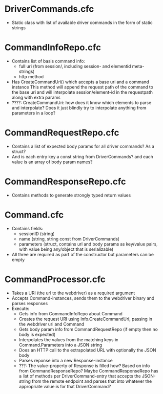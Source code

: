 # DriverCommands.cfc
- Static class with list of available driver commands in the form of static strings

# CommandInfoRepo.cfc
- Contains list of basis command info:
    - full uri (from session/, including session- and elementid meta-strings)
    - http method
- Has CreateCommandUri() which accepts a base uri and a command instance
  This method will append the request path of the command to the base uri
  and will interpolate session/element-id in the requestpath along with extra params
- ????: CreateCommandUri: how does it know which elements to parse and interpolate?
        Does it just blindly try to interpolate anything from parameters in a loop?

# CommandRequestRepo.cfc
- Contains a list of expected body params for all driver commands? As a struct?
- And is each entry key a const string from DriverCommands?
    and each value is an array of body param names?

# CommandResponseRepo.cfc
- Contains methods to generate strongly typed return values

# Command.cfc
- Contains fields:
    - sessionID (string)
    - name (string, string const from DriverCommands)
    - parameters (struct, contains url and body params as key/value pairs, with value being any/object that is serializable)
- All three are required as part of the constructor but parameters can be empty

# CommandProcessor.cfc
- Takes a URI (the url to the webdriver) as a required argument
- Accepts Command-instances, sends them to the webdriver binary and parses responses
- Execute:
    - Gets info from CommandInfoRepo about Command
    - Creates the request URI using Info.CreateCommandUri, passing in the webdriver uri and Command
    - Gets body param info from CommandRequestRepo (if empty then no body is expected)
    - Interpolates the values from the matching keys in Command.Parameters into a JSON string
    - Does an HTTP call to the extrapolated URL with optionally the JSON body
    - Parses reponse into a new Response-instance
    - ???: The value-property of Response is filled how? Based on info from CommandResponseRepo?
        Maybe CommandResponseRepo has a list of methods per DriverCommand-entry that accepts
        the JSON-string from the remote endpoint and parses that into whatever the appropriate
        value is for that DriverCommand?
